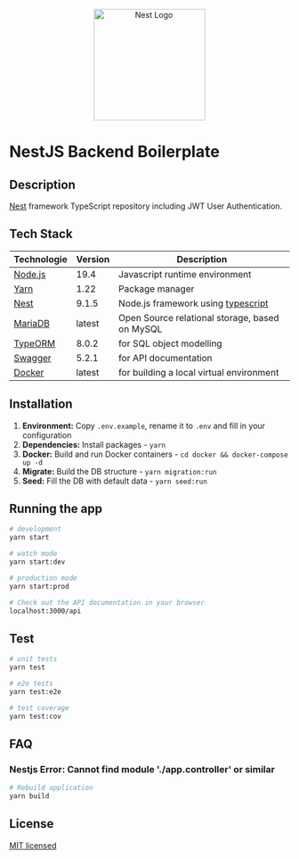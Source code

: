 <p align="center">
  <a href="http://nestjs.com/" target="blank"><img src="https://nestjs.com/img/logo-small.svg" width="200" alt="Nest Logo" /></a>
</p>

# NestJS Backend Boilerplate

## Description
[Nest](https://github.com/nestjs/nest) framework TypeScript repository including JWT User Authentication.


## Tech Stack

| Technologie                                                        | Version | Description                                                           |
|--------------------------------------------------------------------|--------|-----------------------------------------------------------------------|
| [Node.js](https://nodejs.org/en/)                                  | 19.4   | Javascript runtime environment                                        |
| [Yarn](https://yarnpkg.com/)                                       | 1.22   | Package manager                                                       |
| [Nest](https://nestjs.com/)                                        | 9.1.5  | Node.js framework using [typescript](https://www.typescriptlang.org/) |
| [MariaDB](https://mariadb.org/)                                    | latest | Open Source relational storage, based on MySQL                        |
| [TypeORM](https://docs.nestjs.com/recipes/sql-typeorm#sql-typeorm) | 8.0.2  | for SQL object modelling                                              |
| [Swagger](https://docs.nestjs.com/openapi/introduction)            | 5.2.1  | for API documentation                                                 |
| [Docker](https://www.docker.com/)  | latest | for building a local virtual environment                              |


## Installation
1. **Environment:** Copy ```.env.example```, rename it to ```.env``` and fill in your configuration
2. **Dependencies:** Install packages - ```yarn```
3. **Docker:** Build and run Docker containers - ```cd docker && docker-compose up -d```
4. **Migrate:** Build the DB structure - ```yarn migration:run```
5. **Seed:** Fill the DB with default data - ```yarn seed:run```


## Running the app

```bash
# development
yarn start

# watch mode
yarn start:dev

# production mode
yarn start:prod

# Check out the API documentation in your browser
localhost:3000/api
```

## Test

```bash
# unit tests
yarn test

# e2e tests
yarn test:e2e

# test coverage
yarn test:cov
```

## FAQ
### Nestjs Error: Cannot find module './app.controller' or similar
```bash
# Rebuild application
yarn build
```

## License
[MIT licensed](LICENSE)
